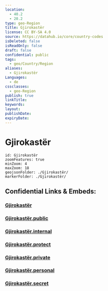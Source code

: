 ```yaml
---
location:
  - 40.2
  - 20.2
type: geo-Region
title: Gjirokastër
license: CC BY-SA 4.0
source: https://datahub.io/core/country-codes
isDeleted: false
isReadOnly: false
draft: false
confidential: public
tags:
  - geo/Country/Region
aliases:
  - Gjirokastër
Languages:
  - de
cssclasses:
  - geo-Region
publish: true
linkTitle:
keywords:
layout:
publishDate:
expiryDate:
---
```


# Gjirokastër

```leaflet
id: Gjirokastër
zoomFeatures: true 
minZoom: 4 
maxZoom: 18
geojsonFolder: ./Gjirokastër/
markerFolder: ./Gjirokastër/
```


## Confidential Links & Embeds: 

### [Gjirokastër](/_Standards/Earth/Continent/Europe/Europe~South/Albania/Counties~Albania/Gjirokastër.md) 

### [Gjirokastër.public](/_public/Earth/Continent/Europe/Europe~South/Albania/Counties~Albania/Gjirokastër.public.md) 

### [Gjirokastër.internal](/_internal/Earth/Continent/Europe/Europe~South/Albania/Counties~Albania/Gjirokastër.internal.md) 

### [Gjirokastër.protect](/_protect/Earth/Continent/Europe/Europe~South/Albania/Counties~Albania/Gjirokastër.protect.md) 

### [Gjirokastër.private](/_private/Earth/Continent/Europe/Europe~South/Albania/Counties~Albania/Gjirokastër.private.md) 

### [Gjirokastër.personal](/_personal/Earth/Continent/Europe/Europe~South/Albania/Counties~Albania/Gjirokastër.personal.md) 

### [Gjirokastër.secret](/_secret/Earth/Continent/Europe/Europe~South/Albania/Counties~Albania/Gjirokastër.secret.md)

